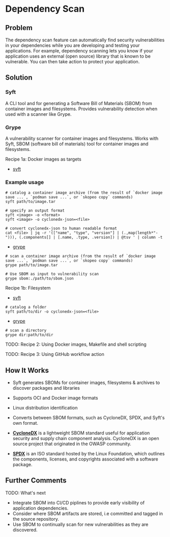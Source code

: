# Dependency Scan

## Problem

The dependency scan feature can automatically find security vulnerabilities in your dependencies while you are developing and testing your applications. For example, dependency scanning lets you know if your application uses an external (open source) library that is known to be vulnerable. You can then take action to protect your application.

## Solution

### Syft
A CLI tool and for generating a Software Bill of Materials (SBOM) from container images and filesystems. Provides vulnerability detection when used with a scanner like Grype.

### Grype

A vulnerability scanner for container images and filesystems. Works with Syft, SBOM (software bill of materials) tool for container images and filesystems.

Recipe 1a: Docker images as targets

- [syft](https://github.com/anchore/syft)

### Example usage
```
# catalog a container image archive (from the result of `docker image save ...`, `podman save ...`, or `skopeo copy` commands)
syft path/to/image.tar
```
```
# specify an output format
syft <image> -o <format>
syft <image> -o cyclonedx-json=<file>
```
```
# convert cyclonedx-json to human readable format
cat <file> | jq -r '(["name", "type", "version"] | (.,map(length*"-"))), (.components[] | [.name, .type, .version]) | @tsv ' | column -t
```

- [grype](https://github.com/anchore/grype)

```
# scan a container image archive (from the result of `docker image save ...`, `podman save ...`, or `skopeo copy` commands)
grype path/to/image.tar

# Use SBOM as input to vulnerability scan
grype sbom:./path/to/sbom.json

```
Recipe 1b: Filesystem
- [syft](https://github.com/anchore/syft)

```
# catalog a folder
syft path/to/dir -o cyclonedx-json=<file>
```
- [grype](https://github.com/anchore/grype)
```
# scan a directory
grype dir:path/to/dir
```

TODO: Recipe 2: Using Docker images, Makefile and shell scripting

TODO: Recipe 3: Using GitHub workflow action

## How It Works

- Syft generates SBOMs for container images, filesystems & archives to discover packages and libraries
- Supports OCI and Docker image formats
- Linux distribution identification
- Converts between SBOM formats, such as CycloneDX, SPDX, and Syft's own format.
- **[CycloneDX](https://cyclonedx.org/)** is a lightweight SBOM standard useful for application security and supply chain component analysis. CycloneDX is an open source project that originated in the OWASP community.  

- **[SPDX](https://spdx.dev/)** is an ISO standard hosted by the Linux Foundation, which outlines the components, licenses, and copyrights associated with a software package.


## Further Comments

TODO: What's next
- Integrate SBOM into CI/CD piplines to provide early visibility of application dependencies.
- Consider where SBOM artifacts are stored, i.e committed and tagged in the source repository.
- Use SBOM to continually scan for new vulnerabilities as they are discovered.

